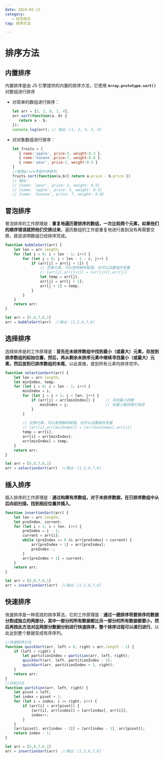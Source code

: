 ```yaml
---
date: 2024-02-13
category: 
   - 综合知识
tag: 排序方法

---
```


# 排序方法

## 内置排序
内置排序是由 JS 引擎提供的内置的排序方法，它使用 **`Array.prototype.sort()`** 对数组进行排序
- 对简单的数组进行排序：
   ```js
   let arr = [5, 2, 8, 1, 4];
   arr.sort(function(a, b) {
      return a - b;
   });
   console.log(arr); // 输出：[1, 2, 4, 5, 8]
   ```
- 对对象数组进行排序：
   ```js
   let fruits = [
      { name:'apple', price:5, weight:0.3 },
      { name:'banana',price:7, weight:0.8 },
      { name:'pear', price:2, weight:0.5 }
   ]
   //按照price字段升序排列
   fruits.sort(function(a,b){ return a.price - b.price })  
   // 输出：
   // {name: 'pear', price: 2, weight: 0.5}
   // {name: 'apple', price: 5, weight: 0.3}
   // {name: 'banana', price: 7, weight: 0.8}
   ```   

## 冒泡排序
冒泡排序的工作原理是：**重复地遍历要排序的数组，一次比较两个元素，如果他们的顺序错误就把他们交换过来**。遍历数组的工作是重复地进行直到没有再需要交换，就说该明数组已经排序完成。  

```js
function bubbleSort(arr) {
    let len = arr.length;
    for (let i = 0; i < len - 1; i++) {
        for (let j = 0; j < len - 1 - i; j++) {
            if (arr[j] > arr[j + 1]) {
                // 交换元素，可以使用解构赋值，也可以设置临时变量
                // [arr[j],arr[j+1]] = [arr[j+1],arr[j]]
                let temp = arr[j];
                arr[j] = arr[j + 1];
                arr[j + 1] = temp;
            }
        }
    }
    return arr;
}

let arr = [5,8,7,6,1]
arr = bubbleSort(arr)  //输出：[1,5,6,7,8]
```

## 选择排序
选择排序是的工作原理是：**首先在未排序数组中找到最小（或最大）元素，存放到排序数组的起始位置，然后，再从剩余未排序元素中继续寻找最小（或最大）元素，然后放到已排序数组的末尾**。以此类推，直到所有元素均排序完毕。
```js
function selectionSort(arr) {
    let len = arr.length;
    let minIndex, temp;
    for (let i = 0; i < len - 1; i++) {
        minIndex = i;
        for (let j = i + 1; j < len; j++) {
            if (arr[j] < arr[minIndex]) {     // 寻找最小的数
                minIndex = j;                 // 将最小数的索引保存
            }
        }
        
        // 交换元素，可以使用解构赋值，也可以设置临时变量
        // [arr[i],arr[minIndex]] = [arr[minIndex],arr[i]]
        temp = arr[i];
        arr[i] = arr[minIndex];
        arr[minIndex] = temp;
    }
    return arr;
}

let arr = [5,8,7,6,1]
arr = selectionSort(arr)  //输出：[1,5,6,7,8]
```

## 插入排序
插入排序的工作原理是：**通过构建有序数组，对于未排序数据，在已排序数组中从后向前扫描，找到相应位置并插入**。
```js
function insertionSort(arr) {
    let len = arr.length;
    let preIndex, current;
    for (let i = 1; i < len; i++) {
        preIndex = i - 1;
        current = arr[i];
        while (preIndex >= 0 && arr[preIndex] > current) {
            arr[preIndex + 1] = arr[preIndex];
            preIndex--;
        }
        arr[preIndex + 1] = current;
    }
    return arr;
}

let arr = [5,8,7,6,1]
arr = insertionSort(arr)  //输出：[1,5,6,7,8]
```

## 快速排序
快速排序是一种高效的排序算法，它的工作原理是：**通过一趟排序将要排序的数据分割成独立的两部分，其中一部分的所有数据都比另一部分的所有数据都要小，然后再按此方法对这两部分数据分别进行快速排序，整个排序过程可以递归进行**。以此达到整个数据变成有序序列。
```js
//快速排序方法
function quickSort(arr, left = 0, right = arr.length - 1) {
    if (left < right) {
        let partitionIndex = partition(arr, left, right);
        quickSort(arr, left, partitionIndex - 1);
        quickSort(arr, partitionIndex + 1, right);
    }
    return arr;
}
//分割方法
function partition(arr, left, right) {
    let pivot = left;
    let index = pivot + 1;
    for (let i = index; i <= right; i++) {
        if (arr[i] < arr[pivot]) {
            [arr[i], arr[index]] = [arr[index], arr[i]];
            index++;
        }
    }
    [arr[pivot], arr[index - 1]] = [arr[index - 1], arr[pivot]];
    return index - 1;
}

let arr = [5,8,7,6,1]
arr = insertionSort(arr)  //输出：[1,5,6,7,8]
```